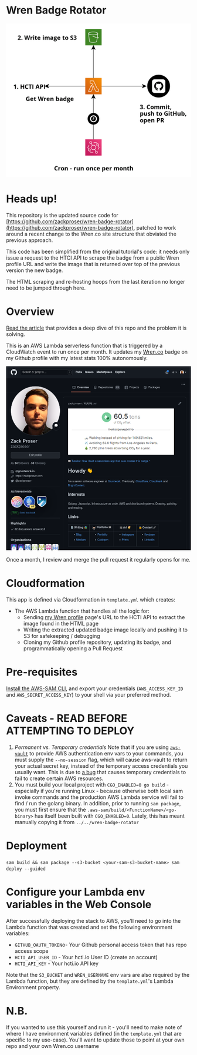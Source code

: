 # Wren Badge Rotator

![Wren Badge Rotator Diagram](./img/diagram.png)

# Heads up!
This repository is the updated source code for [https://github.com/zackproser/wren-badge-rotator](https://github.com/zackproser/wren-badge-rotator), patched to work around a recent change to the Wren.co site structure that obviated the previous approach. 

This code has been simplified from the original tutorial's code: it needs only issue a request to the HTCI API to scrape the badge from a public Wren profile URL and write the image that is returned over top of the previous version the new badge. 

The HTML scraping and re-hosting hoops from the last iteration no longer need to be jumped through here. 

# Overview

[Read the article](https://levelup.gitconnected.com/hacking-iframe-badges-into-auto-updating-github-profile-images-with-aws-lambda-and-golang-d6fbf78d6f6d) that provides a deep dive of this repo and the problem it is solving. 

This is an AWS Lambda serverless function that is triggered by a CloudWatch event to run once per month. It updates my [Wren.co](https://www.wren.co/join/ZackProser?utm_campaign=share&utm_medium=profile_referral_link) badge on my Github profile with my latest stats 100% autonomously. 

![Wren Profile Badge](./img/github-profile.png)

Once a month, I review and merge the pull request it regularly opens for me. 

# Cloudformation

This app is defined via Cloudformation in `template.yml` which creates: 
* The AWS Lambda function that handles all the logic for: 
	* Sending [my Wren profile](https://www.wren.co/join/ZackProser?utm_campaign=share&utm_medium=profile_referral_link) page's URL to the HCTI API to extract the image found in the HTML page 
	* Writing the extracted updated badge image locally and pushing it to S3 for safekeeping / debugging
	* Cloning my Github profile repository, updating its badge, and programmatically opening a Pull Request  

# Pre-requisites 

[Install the AWS-SAM CLI](https://docs.aws.amazon.com/serverless-application-model/latest/developerguide/serverless-sam-cli-install.html), and export your credentials (`AWS_ACCESS_KEY_ID` and `AWS_SECRET_ACCESS_KEY`) to your shell via your preferred method. 

# Caveats - READ BEFORE ATTEMPTING TO DEPLOY 
1. *Permanent vs. Temporary credentials* Note that if you are using [`aws-vault`](https://github.com/99designs/aws-vault) to provide AWS authentication env vars to your commands, you must supply the `--no-session` flag, which will cause aws-vault to return your actual secret key, instead of the temporary access credentials you usually want. This is due to [a bug](https://github.com/99designs/aws-vault/issues/694) that causes temporary credentials to fail to create certain AWS resources. 
1. You must build your local project with `CGO_ENABLED=0 go build` - especially if you're running Linux - because otherwise both local sam invoke commands and the production AWS Lambda service will fail to find / run the golang binary. In addition, prior to running `sam package`, you must first ensure that the `.aws-sam/build/<FunctionName>/<go-binary>` has itself been built with `CGO_ENABLED=0`. Lately, this has meant manually copying it from `../../wren-badge-rotator` 

# Deployment 

`sam build && sam package --s3-bucket <your-sam-s3-bucket-name> sam deploy --guided`

# Configure your Lambda env variables in the Web Console

After successfully deploying the stack to AWS, you'll need to go into the Lambda function that was created and set the following environment variables: 

* `GITHUB_OAUTH_TOKEN`o- Your Github personal access token that has repo access scope
* `HCTI_API_USER_ID` - Your hcti.io User ID (create an account)
* `HCTI_API_KEY` - Your hcti.io API key 

Note that the `S3_BUCKET` and `WREN_USERNAME` env vars are also required by the Lambda function, but they are defined by the `template.yml`'s Lambda Environment property.

# N.B. 

If you wanted to use this yourself and run it - you'll need to make note of where I have environment variables defined (in the `template.yml` that are specific to my use-case). You'll want to update those to point at your own repo and your own Wren.co username
